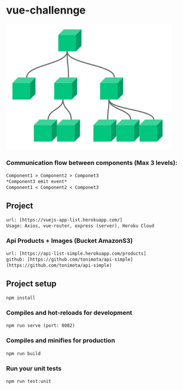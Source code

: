 # vue-challennge

<img src="./public/static/components.png" alt="components"/>

### Communication flow between components (Max 3 levels): 
```
Component1 > Component2 > Componet3
*Component3 emit event*
Component1 < Component2 < Componet3

```

## Project
```
url: [https://vuejs-app-list.herokuapp.com/]
Usage: Axios, vue-router, express (server), Heroku Cloud

```
### Api Products + Images (Bucket AmazonS3)
```
url: [https://api-list-simple.herokuapp.com/products]
github: [https://github.com/tonimota/api-simple](https://github.com/tonimota/api-simple)

```

## Project setup
```
npm install
```

### Compiles and hot-reloads for development
```
npm run serve (port: 8082)
```

### Compiles and minifies for production
```
npm run build
```

### Run your unit tests
```
npm run test:unit
```
